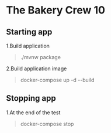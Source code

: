# The Bakery Crew 10

## Starting app
1.Build application

> ./mvnw package

2.Build application image

> docker-compose up -d --build

## Stopping app

1.At the end of the test

> docker-compose stop
